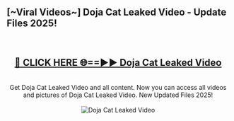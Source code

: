 <h2>[~Viral Videos~] Doja Cat Leaked Video - Update Files 2025!</h2>
<br>
<div align="center">
<h2><a href="https://betterlinks.top/A2PfLJ" rel="nofollow">🔴 CLICK HERE 🌐==►► Doja Cat Leaked Video</a></h2>
<br>
Get Doja Cat Leaked Video and all content. Now you can access all videos and pictures of Doja Cat Leaked Video. New Updated Files 2025!
<br>
<br>
<a href="https://betterlinks.top/A2PfLJ" rel="nofollow" data-target="animated-image.originalLink"><img src="https://i.ibb.co.com/WyWwxjT/player-gif2.gif" alt="Doja Cat Leaked Video" style="max-width: 100%; display: inline-block;" data-target="animated-image.originalImage"></a>
</div>
<br>
